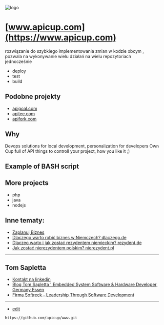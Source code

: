 ![logo](https://logo.apicup.com/1/cover.png)

# [www.apicup.com](https://www.apicup.com)

rozwiązanie do szybkiego implementowania zmian w kodzie obcym , 
pozwala na wykonywanie wielu działań na wielu repozytoriach jednocześnie
+ deploy
+ test
+ build

## Podobne projekty
+ [apigoal.com](https://www.apigoal.com/)
+ [apitee.com](https://www.apitee.com/)
+ [apifork.com](https://www.apifork.com/)


## Why
Devops solutions for local development, personalization for developers
Own Cup full of API things to controll your project, how you like it ;)

## Example of BASH script




## More projects

+ php
+ java
+ nodejs



## Inne tematy:

+ [Zaplanuj Biznes](https://www.zaplanujbiznes.pl/)
+ [Dlaczego warto robić biznes w Niemczech? dlaczego.de](https://www.dlaczego.de)
+ [Dlaczeo warto i jak zostać rezydentem niemieckim? rezydent.de](https://www.rezydent.de)
+ [Jak zostać nierezydentem polskim? nierezydent.pl](https://www.nierezydent.pl/)


---

## Tom Sapletta
+ [Kontakt na linkedin](https://www.linkedin.com/in/tom-sapletta-com/)
+ [Blog Tom Sapletta ' Embedded System Software & Hardware Developer, Germany Essen](https://tom.sapletta.pl/)
+ [Firma Softreck - Leadership Through Software Development](https://softreck.pl/)

---

+ [edit](https://github.com/apicup/www/edit/main/README.md)
```
https://github.com/apicup/www.git
```
